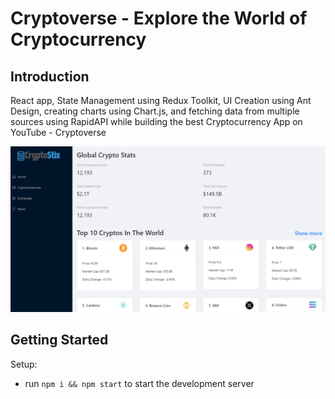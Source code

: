 # Cryptoverse - Explore the World of Cryptocurrency

## Introduction

React app, State Management using Redux Toolkit, UI Creation using Ant Design, creating charts using Chart.js, and fetching data from multiple sources using RapidAPI while building the best Cryptocurrency App on YouTube - Cryptoverse

![Preview](img-prev.png?raw=true)

## Getting Started

Setup:

- run `npm i && npm start` to start the development server
